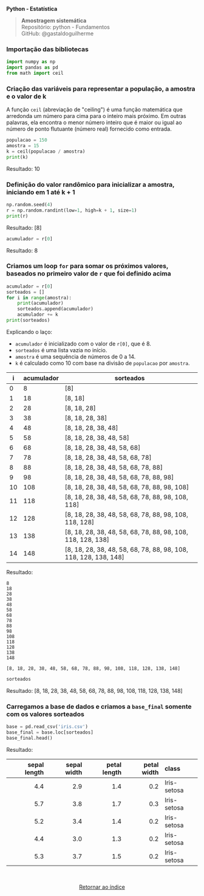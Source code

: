 **Python - Estatística** 
>**Amostragem sistemática**    
> Repositório: python - Fundamentos  
> GitHub: @gastaldoguilherme
&nbsp;



### Importação das bibliotecas
```python
import numpy as np
import pandas as pd
from math import ceil
```

### Criação das variáveis para representar a população, a amostra e o valor de k
A função `ceil` (abreviação de "ceiling") é uma função matemática que arredonda um número para cima para o inteiro mais próximo. Em outras palavras, ela encontra o menor número inteiro que é maior ou igual ao número de ponto flutuante (número real) fornecido como entrada.
```python
populacao = 150
amostra = 15
k = ceil(populacao / amostra)
print(k)
```
Resultado: 10

### Definição do valor randômico para inicializar a amostra, iniciando em 1 até k + 1
```python
np.random.seed(4)
r = np.random.randint(low=1, high=k + 1, size=1)
print(r)
```
Resultado: [8]

```python
acumulador = r[0]
```

Resultado: 8

### Criamos um loop `for` para somar os próximos valores, baseados no primeiro valor de `r` que foi definido acima
```python
acumulador = r[0]
sorteados = []
for i in range(amostra):
    print(acumulador)
    sorteados.append(acumulador)
    acumulador += k
print(sorteados)
```


Explicando o laço:
- `acumulador` é inicializado com o valor de `r[0]`, que é 8.
- `sorteados` é uma lista vazia no início.
- `amostra` é uma sequência de números de 0 a 14.
- `k` é calculado como 10 com base na divisão de `populacao` por `amostra`.

| i  | acumulador | sorteados        |
|---|------------|-----------------|
| 0  | 8            | [8]                 |
| 1  | 18          | [8, 18]          |
| 2  | 28          | [8, 18, 28]   |
| 3  | 38          | [8, 18, 28, 38] |
| 4  | 48          | [8, 18, 28, 38, 48] |
| 5  | 58          | [8, 18, 28, 38, 48, 58] |
| 6  | 68          | [8, 18, 28, 38, 48, 58, 68] |
| 7  | 78          | [8, 18, 28, 38, 48, 58, 68, 78] |
| 8  | 88          | [8, 18, 28, 38, 48, 58, 68, 78, 88] |
| 9  | 98          | [8, 18, 28, 38, 48, 58, 68, 78, 88, 98] |
| 10 | 108        | [8, 18, 28, 38, 48, 58, 68, 78, 88, 98, 108] |
| 11 | 118        | [8, 18, 28, 38, 48, 58, 68, 78, 88, 98, 108, 118] |
| 12 | 128        | [8, 18, 28, 38, 48, 58, 68, 78, 88, 98, 108, 118, 128] |
| 13 | 138        | [8, 18, 28, 38, 48, 58, 68, 78, 88, 98, 108, 118, 128, 138] |
| 14 | 148        | [8, 18, 28, 38, 48, 58, 68, 78, 88, 98, 108, 118, 128, 138, 148] |


Resultado:
```
8
18
28
38
48
58
68
78
88
98
108
118
128
138
148

[8, 18, 28, 38, 48, 58, 68, 78, 88, 98, 108, 118, 128, 138, 148]
```

```python
sorteados
```

Resultado: [8, 18, 28, 38, 48, 58, 68, 78, 88, 98, 108, 118, 128, 138, 148]

### Carregamos a base de dados e criamos a `base_final` somente com os valores sorteados
```python
base = pd.read_csv('iris.csv')
base_final = base.loc[sorteados]
base_final.head()
```

Resultado:

|   sepal length |   sepal width |   petal length |   petal width | class       |
|--------------:|-------------:|--------------:|-------------:|:------------|
|           4.4  |          2.9  |          1.4  |         0.2  | Iris-setosa |
|           5.7  |          3.8  |          1.7  |         0.3  | Iris-setosa |
|           5.2  |          3.4  |          1.4  |         0.2  | Iris-setosa |
|           4.4  |          3.0  |          1.3  |         0.2  | Iris-setosa |
|           5.3  |          3.7  |          1.5  |         0.2  | Iris-setosa |




&nbsp;

<div align="center">
   
[Retornar ao índice](/README.md)

</div>